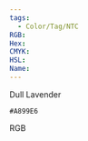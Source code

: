 ```yaml
---
tags:
  - Color/Tag/NTC
RGB:
Hex:
CMYK:
HSL:
Name:
---
```

Dull Lavender
```palette
#A899E6
```
RGB
